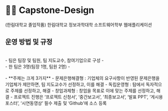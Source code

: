 # 🧑‍🎓 Capstone-Design
(한림대학교 졸업작품) 한림대학교 정보과학대학 소프트웨어학부 웹애플리케이션

## 운영 방법 및 규정

<br />
- 팀은 팀장 및 팀원, 팀 지도교수, 참여기업으로 구성
- <br />
- 한 팀은 3명(팀장 1명, 팀원 2명)
- <br /> <br />
- **주제는 크게 3가지**
- 문제은행해결형 : 기업체의 요구사항이 반영된 문제은행을 기업체가 제안하면, 팀 지도교수가 선정하고, 이를 해결
- 독립운영형 : 탐에서 독자적으로 주제를 선정하고, 해결
- 창업과제형 : 창업을 목표로 이에 맞는 주제를 선정하고, 해결
- 프로젝트 진행은 ‘프로젝트 신청서’, ‘중간보고서’, ‘최종보고서’, ‘발표 PPT’, ‘게시용 포스터’, ‘시연동영상’ 필수 제출 및 ‘Github’에 소스 등록
    
    
   
 <br />
